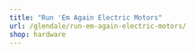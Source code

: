 ```yaml
---
title: "Run 'Em Again Electric Motors"
url: /glendale/run-em-again-electric-motors/
shop: hardware
---
```

